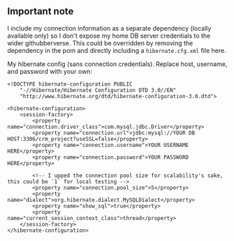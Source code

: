 ## Important note

I include my connection information as a separate dependency (locally available only) so I don't expose my home DB server
credentials to the wider githubberverse. This could be overridden by removing the dependency in the pom and directly including
a `hibernate.cfg.xml` file here.

My hibernate config (sans connection credentials). Replace host, username, and password with your own:

```
<!DOCTYPE hibernate-configuration PUBLIC
	"-//Hibernate/Hibernate Configuration DTD 3.0//EN"
	"http://www.hibernate.org/dtd/hibernate-configuration-3.0.dtd">

<hibernate-configuration>
	<session-factory>
		<property name="connection.driver_class">com.mysql.jdbc.Driver</property>
		<property name="connection.url">jdbc:mysql://YOUR DB HOST:3306/crm_project?useSSL=false</property>
		<property name="connection.username">YOUR USERNAME HERE</property>
		<property name="connection.password">YOUR PASSWORD HERE</property>

		<!-- I upped the connection pool size for scalability's sake, this could be `1` for local testing -->
		<property name="connection.pool_size">5</property>
		<property name="dialect">org.hibernate.dialect.MySQLDialect</property>
		<property name="show_sql">true</property>
		<property name="current_session_context_class">thread</property>
	</session-factory>
</hibernate-configuration>
```
